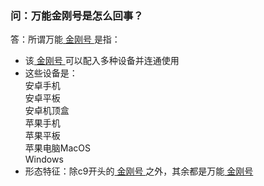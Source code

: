 ### 问：万能金刚号是怎么回事？
答：所谓万能[ 金刚号 ](https://a2zitpro.github.io/web/金刚号)是指：
- 该[ 金刚号 ](https://a2zitpro.github.io/web/金刚号)可以配入多种设备并连通使用
- 这些设备是：<br>
    安卓手机<br>
    安卓平板<br>
    安卓机顶盒<br>
    苹果手机<br>
    苹果平板<br>
    苹果电脑MacOS<br>
    Windows<br>
- 形态特征：除c9开头的[ 金刚号 ](https://a2zitpro.github.io/web/金刚号)之外，其余都是万能[ 金刚号 ](https://a2zitpro.github.io/web/金刚号)
